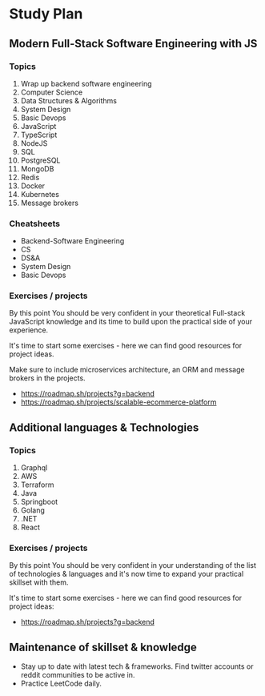# Study Plan

## Modern Full-Stack Software Engineering with JS

### Topics

1. Wrap up backend software engineering
2. Computer Science
3. Data Structures & Algorithms
4. System Design
5. Basic Devops
6. JavaScript
7. TypeScript
8. NodeJS
9. SQL
10. PostgreSQL
11. MongoDB
12. Redis
13. Docker
14. Kubernetes
15. Message brokers

### Cheatsheets

 - Backend-Software Engineering
 - CS
 - DS&A
 - System Design
 - Basic Devops

### Exercises / projects

By this point You should be very confident in your theoretical Full-stack JavaScript knowledge and its time to build upon the practical side of your experience.

It's time to start some exercises - here we can find good resources for project ideas.

Make sure to include microservices architecture, an ORM and message brokers in the projects.

- https://roadmap.sh/projects?g=backend
- https://roadmap.sh/projects/scalable-ecommerce-platform 


## Additional languages & Technologies

### Topics

1. Graphql
2. AWS
3. Terraform
4. Java
5. Springboot
6. Golang
7. .NET
8. React
### Exercises / projects

By this point You should be very confident in your understanding of the list of technologies & languages and it's now time to expand your practical skillset with them.

It's time to start some exercises - here we can find good resources for project ideas:
- https://roadmap.sh/projects?g=backend

## Maintenance of skillset & knowledge

- Stay up to date with latest tech & frameworks. Find twitter accounts or reddit communities to be active in.
- Practice LeetCode daily.
